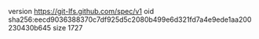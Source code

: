 version https://git-lfs.github.com/spec/v1
oid sha256:eecd9036388370c7df925d5c2080b499e6d321fd7a4e9ede1aa200230430b645
size 1727
